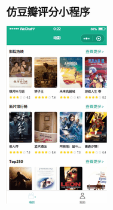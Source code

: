 # 仿豆瓣评分小程序
![](https://github.com/zhanglichun333/Douban-Movie/blob/master/miniprogram/images/切换城市2.gif)

